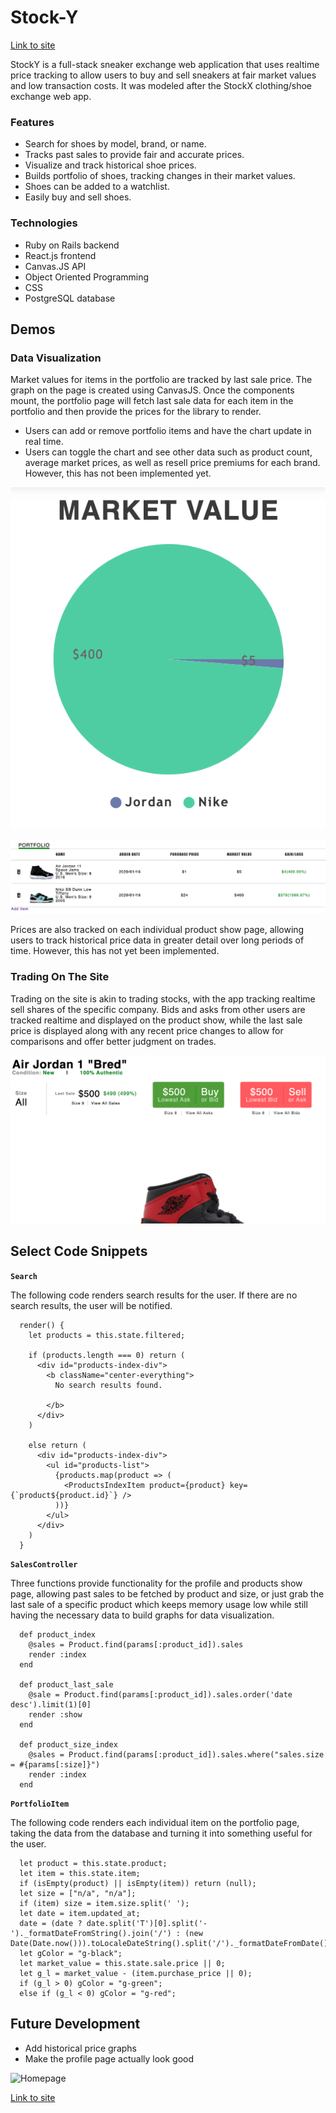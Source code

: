 # Stock-Y

[Link to site](https://stock-y.herokuapp.com/#/)

StockY is a full-stack sneaker exchange web application that
uses realtime price tracking to allow users to buy and sell
sneakers at fair market values and low transaction costs. It was 
modeled after the StockX clothing/shoe exchange web app.

### Features

+ Search for shoes by model, brand, or name.
+ Tracks past sales to provide fair and accurate prices.
+ Visualize and track historical shoe prices.
+ Builds portfolio of shoes, tracking changes in their market values.
+ Shoes can be added to a watchlist.
+ Easily buy and sell shoes.

### Technologies

+ Ruby on Rails backend
+ React.js frontend
+ Canvas.JS API
+ Object Oriented Programming
+ CSS
+ PostgreSQL database

## Demos

### Data Visualization

Market values for items in the portfolio are tracked by last sale price.
The graph on the page is created using CanvasJS. Once the components mount,
the portfolio page will fetch last sale data for each item in the portfolio
and then provide the prices for the library to render.

+ Users can add or remove portfolio items and have the chart update in real
  time.
+ Users can toggle the chart and see other data such as product count, average
  market prices, as well as resell price premiums for each brand. However,
  this has not been implemented yet.

![Portfolio Graph](https://github.com/richyrichhh/stockx-clone/blob/master/screenshots/sample-portfolio-graph.png?raw=true)

![Portfolio Item](https://github.com/richyrichhh/stockx-clone/blob/master/screenshots/sample-portfolio.png?raw=true)

Prices are also tracked on each individual product show page, allowing users
to track historical price data in greater detail over long periods of time.
However, this has not yet been implemented.



### Trading On The Site

Trading on the site is akin to trading stocks, with the app tracking realtime
sell shares of the specific company. Bids and asks from other users are 
tracked realtime and displayed on the product show, while the last sale price 
is displayed along with any recent price changes to allow for comparisons and
offer better judgment on trades.

![Trading](https://github.com/richyrichhh/stockx-clone/blob/master/screenshots/sample-prices.png?raw=true)


## Select Code Snippets

**`Search`**

The following code renders search results for the user. If there are no search results, the user will be notified.

```
  render() {
    let products = this.state.filtered;

    if (products.length === 0) return (
      <div id="products-index-div">
        <b className="center-everything">
          No search results found.

        </b>
      </div>
    )

    else return (
      <div id="products-index-div">
        <ul id="products-list">
          {products.map(product => (
            <ProductsIndexItem product={product} key={`product${product.id}`} />
          ))}
        </ul>
      </div>
    )
  }
```

**`SalesController`**

Three functions provide functionality for the profile and products show page,
allowing past sales to be fetched by product and size, or just grab the last sale 
of a specific product which keeps memory usage low while still having the
necessary data to build graphs for data visualization.

```
  def product_index
    @sales = Product.find(params[:product_id]).sales
    render :index
  end

  def product_last_sale
    @sale = Product.find(params[:product_id]).sales.order('date desc').limit(1)[0]
    render :show
  end

  def product_size_index
    @sales = Product.find(params[:product_id]).sales.where("sales.size = #{params[:size]}")
    render :index
  end
```

**`PortfolioItem`**

The following code renders each individual item on the portfolio page, taking
the data from the database and turning it into something useful for the user.

```
  let product = this.state.product;
  let item = this.state.item;
  if (isEmpty(product) || isEmpty(item)) return (null);
  let size = ["n/a", "n/a"];
  if (item) size = item.size.split(' ');
  let date = item.updated_at;
  date = (date ? date.split('T')[0].split('-')._formatDateFromString().join('/') : (new Date(Date.now())).toLocaleDateString().split('/')._formatDateFromDate().rotateRight(-1).join('/'));
  let gColor = "g-black";
  let market_value = this.state.sale.price || 0;
  let g_l = market_value - (item.purchase_price || 0);
  if (g_l > 0) gColor = "g-green";
  else if (g_l < 0) gColor = "g-red";
```

## Future Development

+ Add historical price graphs
+ Make the profile page actually look good

![Homepage](https://github.com/richyrichhh/stockx-clone/blob/master/screenshots/home-page.png?raw=true)


[Link to site](https://stock-y.herokuapp.com/#/)